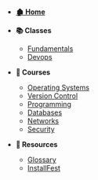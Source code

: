 - **[🏚 Home](/_home.md)**
- **📚 Classes**
    - [Fundamentals](/classes/fundamentals/_home.md)
    - [Devops](/classes/devops/_home.md)
- **📖 Courses**
    - [Operating Systems](/classes/devops/courses/os/_home.md)
    - [Version Control](/classes/devops/courses/version-control/_home.md)
    - [Programming](/classes/devops/courses/programming/_home.md)
    - [Databases](/classes/devops/courses/databases/_home.md)
    - [Networks](/classes/devops/courses/networks/_home.md)
    - [Security](/classes/devops/courses/security/_home.md)

- **🧰 Resources**
    - [Glossary](/resources/glossary.md)
    - [InstallFest](/resources/installFest.md)
    